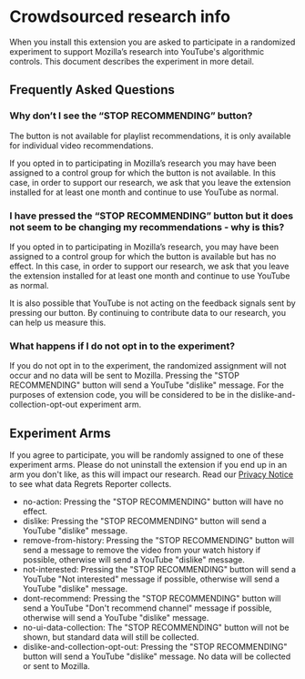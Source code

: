# Crowdsourced research info

When you install this extension you are asked to participate in a randomized experiment to support Mozilla’s research into YouTube's algorithmic controls. This document describes the experiment in more detail.

## Frequently Asked Questions

### Why don’t I see the “STOP RECOMMENDING” button?

The button is not available for playlist recommendations, it is only available for individual video recommendations.

If you opted in to participating in Mozilla’s research you may have been assigned to a control group for which the button is not available.  In this case, in order to support our research, we ask that you leave the extension installed for at least one month and continue to use YouTube as normal.

### I have pressed the “STOP RECOMMENDING” button but it does not seem to be changing my recommendations - why is this?

If you opted in to participating in Mozilla’s research, you may have been assigned to a control group for which the button is available but has no effect.  In this case, in order to support our research, we ask that you leave the extension installed for at least one month and continue to use YouTube as normal.

It is also possible that YouTube is not acting on the feedback signals sent by pressing our button. By continuing to contribute data to our research, you can help us measure this.

### What happens if I do not opt in to the experiment?

If you do not opt in to the experiment, the randomized assignment will not occur and no data will be sent to Mozilla. Pressing the "STOP RECOMMENDING" button will send a YouTube "dislike" message. For the purposes of extension code, you will be considered to be in the dislike-and-collection-opt-out experiment arm.

## Experiment Arms

If you agree to participate, you will be randomly assigned to one of these experiment arms. Please do not uninstall the extension if you end up in an arm you don't like, as this will impact our research. Read our [Privacy Notice](https://foundation.mozilla.org/youtube/regretsreporter/privacy-notice/) to see what data Regrets Reporter collects.

 - no-action: Pressing the "STOP RECOMMENDING" button will have no effect.
 - dislike: Pressing the "STOP RECOMMENDING" button will send a YouTube "dislike" message.
 - remove-from-history: Pressing the "STOP RECOMMENDING" button will send a message to remove the video from your watch history if possible, otherwise will send a YouTube "dislike" message.
 - not-interested: Pressing the "STOP RECOMMENDING" button will send a YouTube "Not interested" message if possible, otherwise will send a YouTube "dislike" message.
 - dont-recommend: Pressing the "STOP RECOMMENDING" button will send a YouTube "Don't recommend channel" message if possible, otherwise will send a YouTube "dislike" message.
 - no-ui-data-collection: The "STOP RECOMMENDING" button will not be shown, but standard data will still be collected.
 - dislike-and-collection-opt-out: Pressing the "STOP RECOMMENDING" button will send a YouTube "dislike" message.  No data will be collected or sent to Mozilla.
